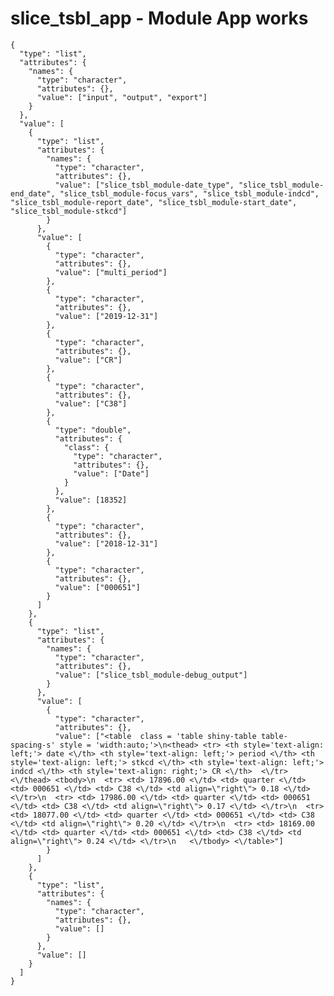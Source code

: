 # slice_tsbl_app - Module App works

    {
      "type": "list",
      "attributes": {
        "names": {
          "type": "character",
          "attributes": {},
          "value": ["input", "output", "export"]
        }
      },
      "value": [
        {
          "type": "list",
          "attributes": {
            "names": {
              "type": "character",
              "attributes": {},
              "value": ["slice_tsbl_module-date_type", "slice_tsbl_module-end_date", "slice_tsbl_module-focus_vars", "slice_tsbl_module-indcd", "slice_tsbl_module-report_date", "slice_tsbl_module-start_date", "slice_tsbl_module-stkcd"]
            }
          },
          "value": [
            {
              "type": "character",
              "attributes": {},
              "value": ["multi_period"]
            },
            {
              "type": "character",
              "attributes": {},
              "value": ["2019-12-31"]
            },
            {
              "type": "character",
              "attributes": {},
              "value": ["CR"]
            },
            {
              "type": "character",
              "attributes": {},
              "value": ["C38"]
            },
            {
              "type": "double",
              "attributes": {
                "class": {
                  "type": "character",
                  "attributes": {},
                  "value": ["Date"]
                }
              },
              "value": [18352]
            },
            {
              "type": "character",
              "attributes": {},
              "value": ["2018-12-31"]
            },
            {
              "type": "character",
              "attributes": {},
              "value": ["000651"]
            }
          ]
        },
        {
          "type": "list",
          "attributes": {
            "names": {
              "type": "character",
              "attributes": {},
              "value": ["slice_tsbl_module-debug_output"]
            }
          },
          "value": [
            {
              "type": "character",
              "attributes": {},
              "value": ["<table  class = 'table shiny-table table- spacing-s' style = 'width:auto;'>\n<thead> <tr> <th style='text-align: left;'> date <\/th> <th style='text-align: left;'> period <\/th> <th style='text-align: left;'> stkcd <\/th> <th style='text-align: left;'> indcd <\/th> <th style='text-align: right;'> CR <\/th>  <\/tr> <\/thead> <tbody>\n  <tr> <td> 17896.00 <\/td> <td> quarter <\/td> <td> 000651 <\/td> <td> C38 <\/td> <td align=\"right\"> 0.18 <\/td> <\/tr>\n  <tr> <td> 17986.00 <\/td> <td> quarter <\/td> <td> 000651 <\/td> <td> C38 <\/td> <td align=\"right\"> 0.17 <\/td> <\/tr>\n  <tr> <td> 18077.00 <\/td> <td> quarter <\/td> <td> 000651 <\/td> <td> C38 <\/td> <td align=\"right\"> 0.20 <\/td> <\/tr>\n  <tr> <td> 18169.00 <\/td> <td> quarter <\/td> <td> 000651 <\/td> <td> C38 <\/td> <td align=\"right\"> 0.24 <\/td> <\/tr>\n   <\/tbody> <\/table>"]
            }
          ]
        },
        {
          "type": "list",
          "attributes": {
            "names": {
              "type": "character",
              "attributes": {},
              "value": []
            }
          },
          "value": []
        }
      ]
    }

